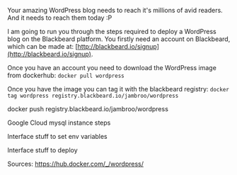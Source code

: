 Your amazing WordPress blog needs to reach it's millions of avid readers. And it needs to reach them today :P

I am going to run you through the steps required to deploy a WordPress blog on the Blackbeard platform. You firstly need an account on Blackbeard, which can be made at:
[http://blackbeard.io/signup](http://blackbeard.io/signup).

Once you have an account you need to download the WordPress image from dockerhub: `docker pull wordpress`


Once you have the image you can tag it with the blackbeard registry:
`docker tag wordpress registry.blackbeard.io/jambroo/wordpress`

docker push registry.blackbeard.io/jambroo/wordpress

Google Cloud mysql instance steps

Interface stuff to set env variables

Interface stuff to deploy

Sources:
https://hub.docker.com/_/wordpress/
